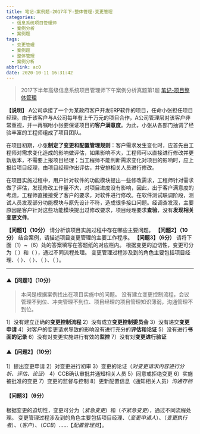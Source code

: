 ```yaml
---
title: 笔记-案例题-2017年下-整体管理-变更管理
categories:
  - 信息系统项目管理师
  - 案例分析
  - 案例题
tags:
  - 变更管理
  - 案例题
  - 整体管理
  - 案例分析
abbrlink: ac0
date: 2020-10-11 16:31:42
---
```


>2017下半年高级信息系统项目管理师下午案例分析真题第1题
>[笔记-项目整体管理](/post/462c.html)

**【说明】**
A公司承接了一个为某政府客户开发ERP软件的项目，任命小张担任项目经理。由于该客户与A公司每年有上千万元的项目合作，A公司管理层对该客户非常重视，并一再嘱咐小张要保证项目的**客户满意度**。为此，小张从各部门抽调了经验丰富的工程师组成了项目团队。

在项目初期，小张**制定了变更和配置管理规则**：客户需求发生变化时，应首先由工程师对需求变化造成的影响做评估，如果影响不大，工程师可以直接进行修改并更新版本，不需要上报项目经理；当工程师不能判断需求变化对项目的影响时，应上报给项目经理，由项目经理作出评估，并安排相关人员进行修改。

在项目实施过程中，用户针对软件的功能模块提出一些修改需求，工程师针对需求做了评估，发现修改工作量不大，对项目进度没有影响，因此，出于客户满意度的考虑，工程师直接接受了客户的要求，对软件进行修改。在软件测试联调阶段，测试人员发现部分功能模块与原先设计不符，造成很多接口问题。经调查发现，主要原因是客户针对这些功能模块提出过修改要求，项目经理要求**查验**，没有**发现相关变更文件**。

**【问题1】（10分）**
请分析该项目实施过程中存在哪些主要问题。
**【问题2】（10分）**
结合案例，请描述项目变更管理的主要工作程序。
**【问题3】（6分）**
请将下面（1）~（6）处的答案填写在答题纸的对应栏内。
根据变更的迫切性，变更可分为（  ）和（  ），通过不同流程处理。
变更管理过程涉及到的角色主要包括项目经理、（  ）、（  ）、（  ）、（  ）。

<!-- more -->

---

#### ▲【问题1】（10分）

>本问是根据案例找出在项目实施中的问题。
>没有建立变更控制流程，会议管理不到位、冲突管理不到位、项目经理的项目管理知识薄弱，沟通管理不到位。

1）没有建立正确的**变更控制流程**
2）没有成立**变更控制委员会**
3）没有递交**变更申请**
4）对客户的变更请求导致的影响没有进行充分的**评估和论证**
5）没有进行**书面的记录**
6）没有对变更实施进行有效的**监控**
7）没有对**变更进行验证**

#### ▲【问题2】（10分）

1）提出变更申请
2）对变更进行初审
3）变更的论证（*对变更请求内容进行分析、评估、论证*）
4）CCB确认审批并通知相关人员
5）同意或拒绝变更
6）实施被批准的变更
7）变更的监督与控制
8）更新配置信息（通知相关人员）*沟通存档*

#### 【问题3】（6分）

根据变更的迫切性，变更可分为（*紧急变更*）和（*不紧急变更*），通过不同流程处理。
变更管理过程涉及到的角色主要包括项目经理、（*变更申请人*）、（*变更执行者*）、（*客户*）、（*CCB*）……【*配置管理员*】。
